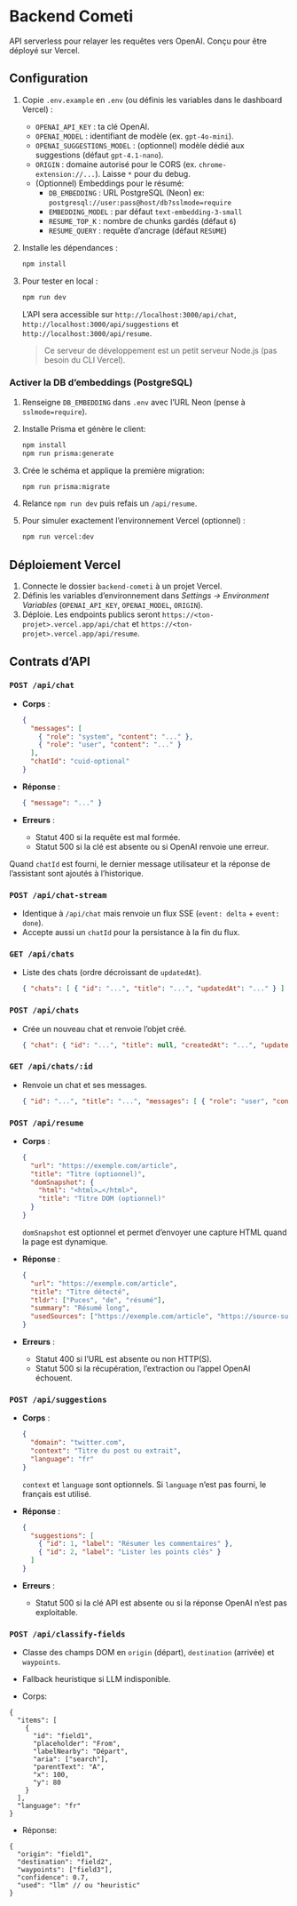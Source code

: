 # Backend Cometi

API serverless pour relayer les requêtes vers OpenAI. Conçu pour être déployé sur Vercel.

## Configuration

1. Copie `.env.example` en `.env` (ou définis les variables dans le dashboard Vercel) :
   - `OPENAI_API_KEY` : ta clé OpenAI.
   - `OPENAI_MODEL` : identifiant de modèle (ex. `gpt-4o-mini`).
   - `OPENAI_SUGGESTIONS_MODEL` : (optionnel) modèle dédié aux suggestions (défaut `gpt-4.1-nano`).
   - `ORIGIN` : domaine autorisé pour le CORS (ex. `chrome-extension://...`). Laisse `*` pour du debug.
   - (Optionnel) Embeddings pour le résumé: 
     - `DB_EMBEDDING` : URL PostgreSQL (Neon) ex: `postgresql://user:pass@host/db?sslmode=require`
     - `EMBEDDING_MODEL` : par défaut `text-embedding-3-small`
     - `RESUME_TOP_K` : nombre de chunks gardés (défaut `6`)
     - `RESUME_QUERY` : requête d’ancrage (défaut `RESUME`)

2. Installe les dépendances :

   ```bash
   npm install
   ```

3. Pour tester en local :

   ```bash
   npm run dev
   ```

   L’API sera accessible sur `http://localhost:3000/api/chat`, `http://localhost:3000/api/suggestions` et `http://localhost:3000/api/resume`.
   > Ce serveur de développement est un petit serveur Node.js (pas besoin du CLI Vercel).

### Activer la DB d’embeddings (PostgreSQL)

1. Renseigne `DB_EMBEDDING` dans `.env` avec l’URL Neon (pense à `sslmode=require`).
2. Installe Prisma et génère le client:

   ```bash
   npm install
   npm run prisma:generate
   ```

3. Crée le schéma et applique la première migration:

   ```bash
   npm run prisma:migrate
   ```

4. Relance `npm run dev` puis refais un `/api/resume`.

4. Pour simuler exactement l’environnement Vercel (optionnel) :

   ```bash
   npm run vercel:dev
   ```

## Déploiement Vercel

1. Connecte le dossier `backend-cometi` à un projet Vercel.
2. Définis les variables d’environnement dans *Settings → Environment Variables* (`OPENAI_API_KEY`, `OPENAI_MODEL`, `ORIGIN`).
3. Déploie. Les endpoints publics seront `https://<ton-projet>.vercel.app/api/chat` et `https://<ton-projet>.vercel.app/api/resume`.

## Contrats d’API

### `POST /api/chat`

- **Corps** :

  ```json
  {
    "messages": [
      { "role": "system", "content": "..." },
      { "role": "user", "content": "..." }
    ],
    "chatId": "cuid-optional"
  }
  ```

- **Réponse** :

  ```json
  { "message": "..." }
  ```

- **Erreurs** :
  - Statut 400 si la requête est mal formée.
  - Statut 500 si la clé est absente ou si OpenAI renvoie une erreur.

Quand `chatId` est fourni, le dernier message utilisateur et la réponse de l’assistant sont ajoutés à l’historique.

### `POST /api/chat-stream`

- Identique à `/api/chat` mais renvoie un flux SSE (`event: delta` + `event: done`).
- Accepte aussi un `chatId` pour la persistance à la fin du flux.

### `GET /api/chats`

- Liste des chats (ordre décroissant de `updatedAt`).

  ```json
  { "chats": [ { "id": "...", "title": "...", "updatedAt": "..." } ] }
  ```

### `POST /api/chats`

- Crée un nouveau chat et renvoie l’objet créé.

  ```json
  { "chat": { "id": "...", "title": null, "createdAt": "...", "updatedAt": "..." } }
  ```

### `GET /api/chats/:id`

- Renvoie un chat et ses messages.

  ```json
  { "id": "...", "title": "...", "messages": [ { "role": "user", "content": "..." } ] }
  ```

### `POST /api/resume`

- **Corps** :

  ```json
  {
    "url": "https://exemple.com/article",
    "title": "Titre (optionnel)",
    "domSnapshot": {
      "html": "<html>…</html>",
      "title": "Titre DOM (optionnel)"
    }
  }
  ```

  `domSnapshot` est optionnel et permet d’envoyer une capture HTML quand la page est dynamique.

- **Réponse** :

  ```json
  {
    "url": "https://exemple.com/article",
    "title": "Titre détecté",
    "tldr": ["Puces", "de", "résumé"],
    "summary": "Résumé long",
    "usedSources": ["https://exemple.com/article", "https://source-supplémentaire"]
  }
  ```

- **Erreurs** :
  - Statut 400 si l’URL est absente ou non HTTP(S).
  - Statut 500 si la récupération, l’extraction ou l’appel OpenAI échouent.

### `POST /api/suggestions`

- **Corps** :

  ```json
  {
    "domain": "twitter.com",
    "context": "Titre du post ou extrait",
    "language": "fr"
  }
  ```

  `context` et `language` sont optionnels. Si `language` n’est pas fourni, le français est utilisé.

- **Réponse** :

  ```json
  {
    "suggestions": [
      { "id": 1, "label": "Résumer les commentaires" },
      { "id": 2, "label": "Lister les points clés" }
    ]
  }
  ```

- **Erreurs** :
  - Statut 500 si la clé API est absente ou si la réponse OpenAI n’est pas exploitable.

### `POST /api/classify-fields`

- Classe des champs DOM en `origin` (départ), `destination` (arrivée) et `waypoints`.
- Fallback heuristique si LLM indisponible.

- Corps:

```
{
  "items": [
    {
      "id": "field1",
      "placeholder": "From",
      "labelNearby": "Départ",
      "aria": ["search"],
      "parentText": "A",
      "x": 100,
      "y": 80
    }
  ],
  "language": "fr"
}
```

- Réponse:

```
{
  "origin": "field1",
  "destination": "field2",
  "waypoints": ["field3"],
  "confidence": 0.7,
  "used": "llm" // ou "heuristic"
}
```
